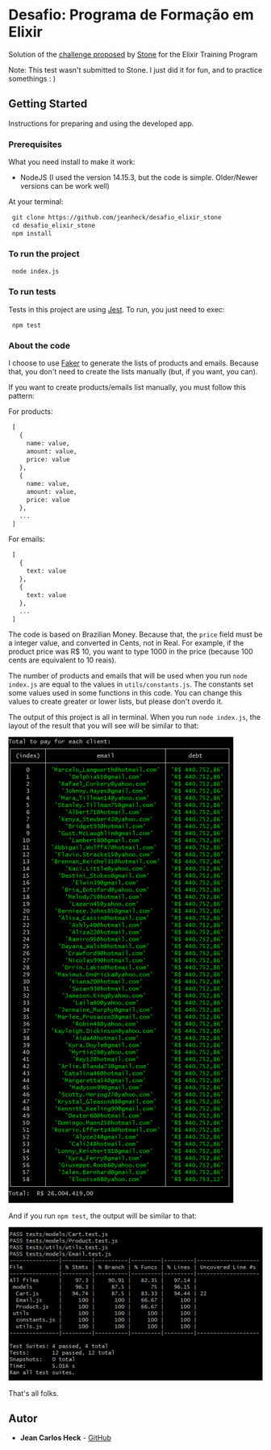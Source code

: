 
# Desafio: Programa de Formação em Elixir

Solution of the [challenge proposed](https://gist.github.com/programa-elixir/1bd50a6d97909f2daa5809c7bb5b9a8a) by [Stone](https://www.stone.com.br/) for the Elixir Training Program

Note: This test wasn't submitted to Stone. I just did it for fun, and to practice somethings : )

## Getting Started

Instructions for preparing and using the developed app.

### Prerequisites

What you need install to make it work:

* NodeJS (I used the version 14.15.3, but the code is simple. Older/Newer versions can be work well)

At your terminal:

```
 git clone https://github.com/jeanheck/desafio_elixir_stone
 cd desafio_elixir_stone
 npm install
```

### To run the project

```
 node index.js
```

### To run tests

Tests in this project are using [Jest](https://jestjs.io/). To run, you just need to exec:

```
 npm test
```

### About the code

I choose to use [Faker](https://github.com/marak/Faker.js/) to generate the lists of products and emails. Because that, you don't need to create the lists manually (but, if you want, you can).

If you want to create products/emails list manually, you must follow this pattern:

For products:

```
 [
   {
     name: value,
     amount: value,
     price: value
   },
   {
     name: value,
     amount: value,
     price: value
   },
   ...
 ]
```

For emails:

```
 [
   {
     text: value
   },
   {
     text: value
   },
   ...
 ]
```

The code is based on Brazilian Money. Because that, the ```price``` field must be a integer value, and converted in Cents, not in Real. For example, if the product price was R$ 10, you want to type 1000 in the price (because 100 cents are equivalent to 10 reais).

The number of products and emails that will be used when you run ```node index.js``` are equal to the values in ```utils/constants.js```. The constants set some values used in some functions in this code. You can change this values to create greater or lower lists, but please don't overdo it.

The output of this project is all in terminal. When you run ```node index.js```, the layout of the result that you will see will be similar to that:

![Screenshot](./docs/output_result.png)

And if you run ```npm test```, the output will be similar to that:

![Screenshot](./docs/output_test.png)

That's all folks.

## Autor

* **Jean Carlos Heck** - [GitHub](https://github.com/jeanheck)
